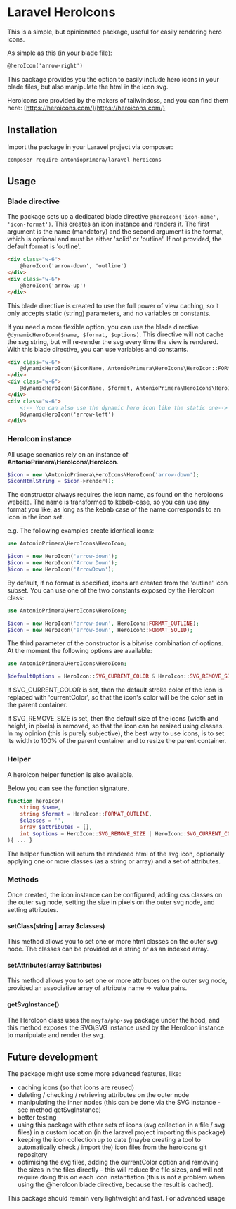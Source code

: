 # Laravel HeroIcons

This is a simple, but opinionated package, useful for easily rendering hero icons.

As simple as this (in your blade file):

```html
@heroIcon('arrow-right')
```

This package provides you the option to easily include hero icons in your blade files, but also manipulate the
html in the icon svg.

HeroIcons are provided by the makers of tailwindcss, and you can find them here:
[https://heroicons.com/](https://heroicons.com/)

## Installation

Import the package in your Laravel project via composer:

`composer require antonioprimera/laravel-heroicons`

## Usage

### Blade directive

The package sets up a dedicated blade directive `@heroIcon('icon-name', 'icon-format')`. This creates an
icon instance and renders it. The first argument is the name (mandatory) and the second argument is the format,
which is optional and must be either 'solid' or 'outline'. If not provided, the default format is 'outline'.

```html
<div class="w-6">
    @heroIcon('arrow-down', 'outline')
</div>
<div class="w-6">
    @heroIcon('arrow-up')
</div>
```

This blade directive is created to use the full power of view caching, so it only accepts static (string) parameters,
and no variables or constants.

If you need a more flexible option, you can use the blade directive `@dynamicHeroIcon($name, $format, $options)`.
This directive will not cache the svg string, but will re-render the svg every time the view is rendered. With
this blade directive, you can use variables and constants.

```html
<div class="w-6">
	@dynamicHeroIcon($iconName, AntonioPrimera\HeroIcons\HeroIcon::FORMAT_SOLID)
</div>
<div class="w-6">
	@dynamicHeroIcon($iconName, $format, AntonioPrimera\HeroIcons\HeroIcon::SVG_REMOVE_SIZE)
</div>
<div class="w-6">
    <!-- You can also use the dynamic hero icon like the static one-->
    @dynamicHeroIcon('arrow-left')
</div>
```

### HeroIcon instance

All usage scenarios rely on an instance of **AntonioPrimera\HeroIcons\HeroIcon**.

```php
$icon = new \AntonioPrimera\HeroIcons\HeroIcon('arrow-down');
$iconHtmlString = $icon->render();
```

The constructor always requires the icon name, as found on the heroicons website. The name is transformed to
kebab-case, so you can use any format you like, as long as the kebab case of the name corresponds to an icon
in the icon set.

e.g. The following examples create identical icons:

```php
use AntonioPrimera\HeroIcons\HeroIcon;

$icon = new HeroIcon('arrow-down');
$icon = new HeroIcon('Arrow Down');
$icon = new HeroIcon('ArrowDown');
```

By default, if no format is specified, icons are created from the 'outline' icon subset. You can use one of the two
constants exposed by the HeroIcon class:

```php
use AntonioPrimera\HeroIcons\HeroIcon;

$icon = new HeroIcon('arrow-down', HeroIcon::FORMAT_OUTLINE);
$icon = new HeroIcon('arrow-down', HeroIcon::FORMAT_SOLID);
```

The third parameter of the constructor is a bitwise combination of options. At the moment the following options
are available:

```php
use AntonioPrimera\HeroIcons\HeroIcon;

$defaultOptions = HeroIcon::SVG_CURRENT_COLOR & HeroIcon::SVG_REMOVE_SIZE;
```

If SVG_CURRENT_COLOR is set, then the default stroke color of the icon is replaced with 'currentColor', so that the
icon's color will be the color set in the parent container.

If SVG_REMOVE_SIZE is set, then the default size of the icons (width and height, in pixels) is removed, so that the
icon can be resized using classes. In my opinion (this is purely subjective), the best way to use icons, is to set
its width to 100% of the parent container and to resize the parent container.

### Helper

A heroIcon helper function is also available.

Below you can see the function signature.

```php
function heroIcon(
	string $name,
	string $format = HeroIcon::FORMAT_OUTLINE,
	$classes = '',
	array $attributes = [],
	int $options = HeroIcon::SVG_REMOVE_SIZE | HeroIcon::SVG_CURRENT_COLOR
){ ... }
```

The helper function will return the rendered html of the svg icon, optionally applying one or more classes
(as a string or array) and a set of attributes.

### Methods

Once created, the icon instance can be configured, adding css classes on the outer svg node,
setting the size in pixels on the outer svg node, and setting attributes.

#### setClass(string | array $classes)

This method allows you to set one or more html classes on the outer svg node. The classes can be
provided as a string or as an indexed array.

#### setAttributes(array $attributes)

This method allows you to set one or more attributes on the outer svg node, provided an associative
array of attribute name => value pairs.

#### getSvgInstance()

The HeroIcon class uses the `meyfa/php-svg` package under the hood, and this method exposes
the SVG\SVG instance used by the HeroIcon instance to manipulate and render the svg.


## Future development

The package might use some more advanced features, like:

- caching icons (so that icons are reused)
- deleting / checking / retrieving attributes on the outer node
- manipulating the inner nodes (this can be done via the SVG instance - see method getSvgInstance)
- better testing
- using this package with other sets of icons (svg collection in a file / svg files) in a custom
location (in the laravel project importing this package)
- keeping the icon collection up to date (maybe creating a tool to automatically check / import the)
icon files from the heroicons git repository
- optimising the svg files, adding the currentColor option and removing the sizes in the files
directly - this will reduce the file sizes, and will not require doing this on each icon instantiation
(this is not a problem when using the @heroIcon blade directive, because the result is cached).

This package should remain very lightweight and fast. For advanced usage 